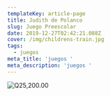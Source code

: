 ```yaml
---
templateKey: article-page
title: Judith de Polanco
slug: Juego Preescolar
date: 2019-12-27T02:42:21.088Z
cover: /img/childrens-train.jpg
tags:
  - juegos
meta_title: 'juegos '
meta_description: 'juegos '
---
```

![](/img/childrens-train.jpg "Q25,200.00")

![]()
